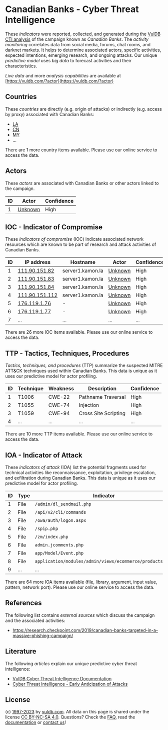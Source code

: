 # Canadian Banks - Cyber Threat Intelligence

These _indicators_ were reported, collected, and generated during the [VulDB CTI analysis](https://vuldb.com/?kb.cti) of the campaign known as _Canadian Banks_. The _activity monitoring_ correlates data from social media, forums, chat rooms, and darknet markets. It helps to determine associated actors, specific activities, expected intentions, emerging research, and ongoing attacks. Our unique _predictive model_ uses _big data_ to forecast activities and their characteristics.

_Live data_ and more _analysis capabilities_ are available at [https://vuldb.com/?actor](https://vuldb.com/?actor)

## Countries

These _countries_ are directly (e.g. origin of attacks) or indirectly (e.g. access by proxy) associated with Canadian Banks:

* [LA](https://vuldb.com/?country.la)
* [CN](https://vuldb.com/?country.cn)
* [MY](https://vuldb.com/?country.my)
* ...

There are 1 more country items available. Please use our online service to access the data.

## Actors

These _actors_ are associated with Canadian Banks or other actors linked to the campaign.

ID | Actor | Confidence
-- | ----- | ----------
1 | [Unknown](https://vuldb.com/?actor.unknown) | High

## IOC - Indicator of Compromise

These _indicators of compromise_ (IOC) indicate associated network resources which are known to be part of research and attack activities of Canadian Banks.

ID | IP address | Hostname | Actor | Confidence
-- | ---------- | -------- | ----- | ----------
1 | [111.90.151.82](https://vuldb.com/?ip.111.90.151.82) | server1.kamon.la | [Unknown](https://vuldb.com/?actor.unknown) | High
2 | [111.90.151.83](https://vuldb.com/?ip.111.90.151.83) | server1.kamon.la | [Unknown](https://vuldb.com/?actor.unknown) | High
3 | [111.90.151.84](https://vuldb.com/?ip.111.90.151.84) | server1.kamon.la | [Unknown](https://vuldb.com/?actor.unknown) | High
4 | [111.90.151.112](https://vuldb.com/?ip.111.90.151.112) | server1.kamon.la | [Unknown](https://vuldb.com/?actor.unknown) | High
5 | [176.119.1.76](https://vuldb.com/?ip.176.119.1.76) | - | [Unknown](https://vuldb.com/?actor.unknown) | High
6 | [176.119.1.77](https://vuldb.com/?ip.176.119.1.77) | - | [Unknown](https://vuldb.com/?actor.unknown) | High
7 | ... | ... | ... | ...

There are 26 more IOC items available. Please use our online service to access the data.

## TTP - Tactics, Techniques, Procedures

_Tactics, techniques, and procedures_ (TTP) summarize the suspected MITRE ATT&CK techniques used within Canadian Banks. This data is unique as it uses our predictive model for actor profiling.

ID | Technique | Weakness | Description | Confidence
-- | --------- | -------- | ----------- | ----------
1 | T1006 | CWE-22 | Pathname Traversal | High
2 | T1055 | CWE-74 | Injection | High
3 | T1059 | CWE-94 | Cross Site Scripting | High
4 | ... | ... | ... | ...

There are 10 more TTP items available. Please use our online service to access the data.

## IOA - Indicator of Attack

These _indicators of attack_ (IOA) list the potential fragments used for technical activities like reconnaissance, exploitation, privilege escalation, and exfiltration during Canadian Banks. This data is unique as it uses our predictive model for actor profiling.

ID | Type | Indicator | Confidence
-- | ---- | --------- | ----------
1 | File | `/admin/dl_sendmail.php` | High
2 | File | `/api/v2/cli/commands` | High
3 | File | `/owa/auth/logon.aspx` | High
4 | File | `/spip.php` | Medium
5 | File | `/zm/index.php` | High
6 | File | `admin.jcomments.php` | High
7 | File | `app/Model/Event.php` | High
8 | File | `application/modules/admin/views/ecommerce/products.php` | High
9 | ... | ... | ...

There are 64 more IOA items available (file, library, argument, input value, pattern, network port). Please use our online service to access the data.

## References

The following list contains _external sources_ which discuss the campaign and the associated activities:

* https://research.checkpoint.com/2019/canadian-banks-targeted-in-a-massive-phishing-campaign/

## Literature

The following _articles_ explain our unique predictive cyber threat intelligence:

* [VulDB Cyber Threat Intelligence Documentation](https://vuldb.com/?kb.cti)
* [Cyber Threat Intelligence - Early Anticipation of Attacks](https://www.scip.ch/en/?labs.20201022)

## License

(c) [1997-2023](https://vuldb.com/?kb.changelog) by [vuldb.com](https://vuldb.com/?kb.about). All data on this page is shared under the license [CC BY-NC-SA 4.0](https://creativecommons.org/licenses/by-nc-sa/4.0/). Questions? Check the [FAQ](https://vuldb.com/?kb.faq), read the [documentation](https://vuldb.com/?kb) or [contact us](https://vuldb.com/?contact)!
